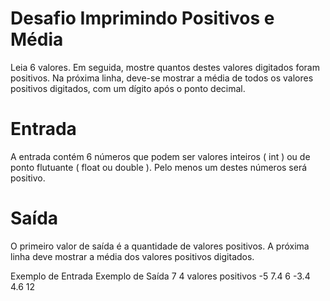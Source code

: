 # Desafio Imprimindo Positivos e Média
Leia 6 valores. Em seguida, mostre quantos destes valores digitados foram positivos. Na próxima linha, deve-se mostrar a média de todos os valores positivos digitados, com um dígito após o ponto decimal.

# Entrada
A entrada contém 6 números que podem ser valores inteiros ( int ) ou de ponto flutuante ( float ou double ). Pelo menos um destes números será positivo.

# Saída
O primeiro valor de saída é a quantidade de valores positivos. A próxima linha deve mostrar a média dos valores positivos digitados.

Exemplo de Entrada	Exemplo de Saída
7                   4 valores positivos
-5                  7.4
6
-3.4
4.6
12

